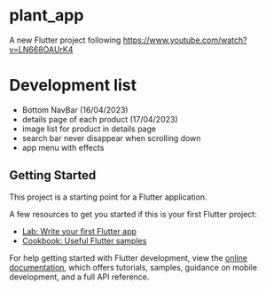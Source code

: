 # plant_app

A new Flutter project following https://www.youtube.com/watch?v=LN668OAUrK4

# Development list
- Bottom NavBar (16/04/2023)
- details page of each product (17/04/2023)
- image list for product in details page
- search bar never disappear when scrolling down
- app menu with effects

## Getting Started

This project is a starting point for a Flutter application.

A few resources to get you started if this is your first Flutter project:

- [Lab: Write your first Flutter app](https://docs.flutter.dev/get-started/codelab)
- [Cookbook: Useful Flutter samples](https://docs.flutter.dev/cookbook)

For help getting started with Flutter development, view the
[online documentation](https://docs.flutter.dev/), which offers tutorials,
samples, guidance on mobile development, and a full API reference.

